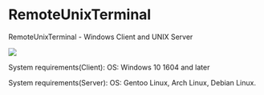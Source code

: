 # RemoteUnixTerminal
RemoteUnixTerminal - Windows Client and UNIX Server

![](https://github.com/Magistr-Y0da/RemoteUnixTerminal/readme_pictures/MainConsole.png)

System requirements(Client):
OS: Windows 10 1604 and later

System requirements(Server):
OS: Gentoo Linux,
    Arch Linux,
    Debian Linux.

